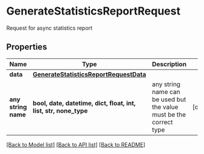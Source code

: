 # GenerateStatisticsReportRequest

Request for async statistics report

## Properties
Name | Type | Description | Notes
------------ | ------------- | ------------- | -------------
**data** | [**GenerateStatisticsReportRequestData**](GenerateStatisticsReportRequestData.md) |  | 
**any string name** | **bool, date, datetime, dict, float, int, list, str, none_type** | any string name can be used but the value must be the correct type | [optional]

[[Back to Model list]](../README.md#documentation-for-models) [[Back to API list]](../README.md#documentation-for-api-endpoints) [[Back to README]](../README.md)


